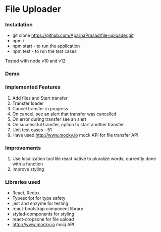 # File Uploader

### Installation
* git clone https://github.com/AparnaPrasad/file-uploader.git
* npm i 
* npm start - to run the application
* npm test - to run the test cases

Tested with node v10 and v12

### Demo

### Implemented Features

1. Add files and Start transfer
2. Transfer loader
3. Cancel transfer in progress
4. On cancel, see an alert that transfer was cancelled
5. On error during transfer see an slert 
6. On successful transfer, option to start another transfer
7. Unit test cases - 51
8. Have used http://www.mocky.io mock API for file transfer API

### Improvements 
1. Use localization tool lile react native to pluralize words, currently done with a function
2. Improve styling

### Libraries used
- React, Redux
- Typescript for type safety
- jest and enzyme for testing
- react-bootstrap component library
- styled-components for styling
- react-dropzone for file upload
- http://www.mocky.io mocj API


